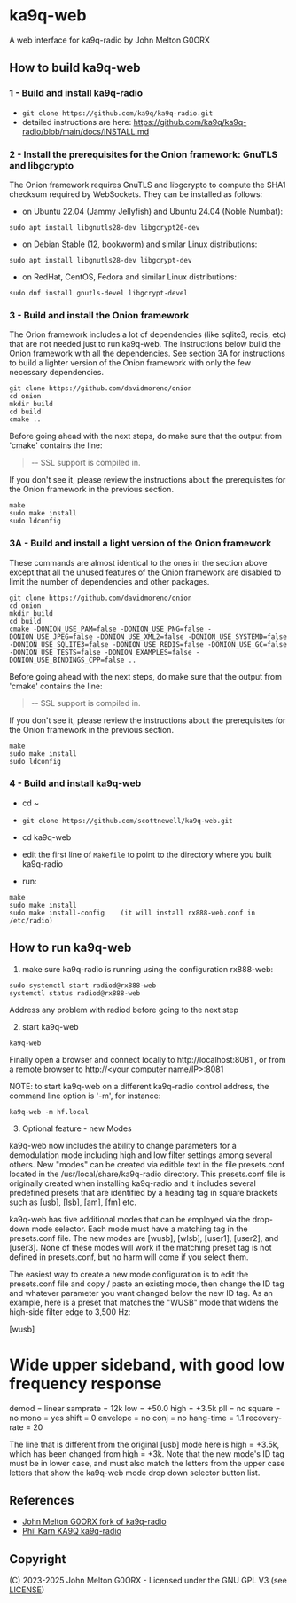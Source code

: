 # ka9q-web

A web interface for ka9q-radio by John Melton G0ORX


## How to build ka9q-web

### 1 - Build and install ka9q-radio

- `git clone https://github.com/ka9q/ka9q-radio.git`
- detailed instructions are here: https://github.com/ka9q/ka9q-radio/blob/main/docs/INSTALL.md


### 2 - Install the prerequisites for the Onion framework: GnuTLS and libgcrypto

The Onion framework requires GnuTLS and libgcrypto to compute the SHA1 checksum required by WebSockets.
They can be installed as follows:

- on Ubuntu 22.04 (Jammy Jellyfish) and Ubuntu 24.04 (Noble Numbat):
```
sudo apt install libgnutls28-dev libgcrypt20-dev
```

- on Debian Stable (12, bookworm)  and similar Linux distributions:
```
sudo apt install libgnutls28-dev libgcrypt-dev
```

- on RedHat, CentOS, Fedora and similar Linux distributions:
```
sudo dnf install gnutls-devel libgcrypt-devel
```


### 3 - Build and install the Onion framework

The Orion framework includes a lot of dependencies (like sqlite3, redis, etc) that are not needed just to run ka9q-web. The instructions below build the Onion framework with all the dependencies. See section 3A for instructions to build a lighter version of the Onion framework with only the few necessary dependencies.

```
git clone https://github.com/davidmoreno/onion
cd onion
mkdir build
cd build
cmake ..
```

Before going ahead with the next steps, do make sure that the output from 'cmake' contains the line:
> -- SSL support is compiled in.

If you don't see it, please review the instructions about the prerequisites for the Onion framework in the previous section.

```
make
sudo make install
sudo ldconfig
```

### 3A - Build and install a light version of the Onion framework

These commands are almost identical to the ones in the section above except that all the unused features of the Onion framework are disabled to limit the number of dependencies and other packages.

```
git clone https://github.com/davidmoreno/onion
cd onion
mkdir build
cd build
cmake -DONION_USE_PAM=false -DONION_USE_PNG=false -DONION_USE_JPEG=false -DONION_USE_XML2=false -DONION_USE_SYSTEMD=false -DONION_USE_SQLITE3=false -DONION_USE_REDIS=false -DONION_USE_GC=false -DONION_USE_TESTS=false -DONION_EXAMPLES=false -DONION_USE_BINDINGS_CPP=false ..
```

Before going ahead with the next steps, do make sure that the output from 'cmake' contains the line:
> -- SSL support is compiled in.

If you don't see it, please review the instructions about the prerequisites for the Onion framework in the previous section.

```
make
sudo make install
sudo ldconfig
```

### 4 - Build and install ka9q-web

 - cd ~

- `git clone https://github.com/scottnewell/ka9q-web.git`

- cd ka9q-web

- edit the first line of `Makefile` to point to the directory where you built ka9q-radio
- run:
```
make
sudo make install
sudo make install-config    (it will install rx888-web.conf in /etc/radio)
```


## How to run ka9q-web

1. make sure ka9q-radio is running using the configuration rx888-web:
```
sudo systemctl start radiod@rx888-web
systemctl status radiod@rx888-web
```
Address any problem with radiod before going to the next step

2. start ka9q-web
```
ka9q-web
```

Finally open a browser and connect locally to http://localhost:8081 , or from a remote browser to http://<your computer name/IP>:8081

NOTE: to start ka9q-web on a different ka9q-radio control address, the command line option is '-m', for instance:
```
ka9q-web -m hf.local
```

3. Optional feature - new Modes

ka9q-web now includes the ability to change parameters for a demodulation mode including high and low filter settings among several others. New "modes" can be created via editble text in the file presets.conf located in the /usr/local/share/ka9q-radio directory. This presets.conf file is originally created when installing ka9q-radio and it includes several predefined presets that are identified by a heading tag in square brackets such as [usb], [lsb], [am], [fm] etc. 

ka9q-web has five additional modes that can be employed via the drop-down mode selector. Each mode must have a matching tag in the presets.conf file. The new modes are [wusb], [wlsb], [user1], [user2], and [user3]. None of these modes will work if the matching preset tag is not defined in presets.conf, but no harm will come if you select them.

The easiest way to create a new mode configuration is to edit the presets.conf file and copy / paste an existing mode, then change the ID tag and whatever parameter you want changed below the new ID tag. As an example, here is a preset that matches the "WUSB" mode that widens the high-side filter edge to 3,500 Hz:

[wusb]
# Wide upper sideband, with good low frequency response
demod = linear
samprate = 12k
low =  +50.0
high = +3.5k
pll = no
square = no
mono = yes
shift = 0
envelope = no
conj = no
hang-time = 1.1
recovery-rate = 20

The line that is different from the original [usb] mode here is high = +3.5k, which has been changed from high = +3k.  Note that the new mode's ID tag must be in lower case, and must also match the letters from the upper case letters that show the ka9q-web mode drop down selector button list.


## References

- [John Melton G0ORX fork of ka9q-radio](https://github.com/g0orx/ka9q-radio)
- [Phil Karn KA9Q ka9q-radio](https://github.com/ka9q/ka9q-radio)

## Copyright

(C) 2023-2025 John Melton G0ORX - Licensed under the GNU GPL V3 (see [LICENSE](LICENSE))
